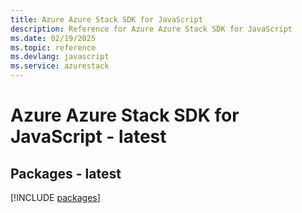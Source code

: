 ```yaml
---
title: Azure Azure Stack SDK for JavaScript
description: Reference for Azure Azure Stack SDK for JavaScript
ms.date: 02/19/2025
ms.topic: reference
ms.devlang: javascript
ms.service: azurestack
---
```

# Azure Azure Stack SDK for JavaScript - latest
## Packages - latest
[!INCLUDE [packages](azure-stack-index.md)]